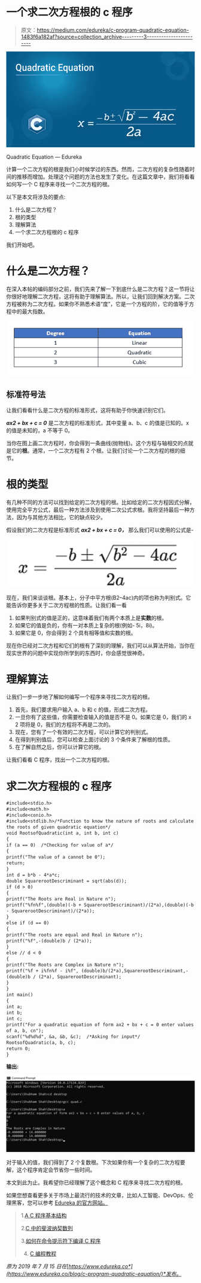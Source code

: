 # 一个求二次方程根的 c 程序

> 原文：<https://medium.com/edureka/c-program-quadratic-equation-1483f6a182af?source=collection_archive---------3----------------------->

![](img/841adf1f11d56e42ee4fbc9325d3c369.png)

Quadratic Equation — Edureka

计算一个二次方程的根是我们小时候学过的东西。然而，二次方程的复杂性随着时间的推移而增加。处理这个问题的方法也发生了变化。在这篇文章中，我们将看看如何写一个 C 程序来寻找一个二次方程的根。

以下是本文将涉及的要点:

1.  什么是二次方程？
2.  根的类型
3.  理解算法
4.  一个求二次方程根的 c 程序

我们开始吧。

# 什么是二次方程？

在深入本帖的编码部分之前，我们先来了解一下到底什么是二次方程？这一节将让你很好地理解二次方程，这将有助于理解算法。所以，让我们回到解决方案。二次方程被称为二次方程。如果你不熟悉术语“度”，它是一个方程的阶，它的值等于方程中的最大指数。

![](img/051fffbc42136af4ab13a999c358abe9.png)

## 标准符号法

让我们看看什么是二次方程的标准形式，这将有助于你快速识别它们。

***ax2 + bx + c = 0*** 是二次方程的标准形式，其中变量 a、b、c 的值是已知的。x 的值是未知的，a 不等于 0。

当你在图上画二次方程时，你会得到一条曲线(抛物线)。这个方程与轴相交的点就是它的**根**。通常，一个二次方程有 2 个根。让我们讨论一个二次方程的根的细节。

# 根的类型

有几种不同的方法可以找到给定的二次方程的根。比如给定的二次方程因式分解，使用完全平方公式，最后一种方法涉及到使用二次公式求根。我将坚持最后一种方法，因为与其他方法相比，它的缺点较少。

假设我们的二次方程是标准形式 ***ax2 + bx + c = 0，*** 那么我们可以使用的公式是-

![](img/bb7b1e92353e6744a17813c83b57afe6.png)

现在，我们来谈谈根。基本上，分子中平方根(B2–4ac)内的项也称为判别式。它能告诉你更多关于二次方程根的性质。让我们看一看

1.  如果判别式的值是正的，这意味着我们有两个本质上是**实数**的根。
2.  如果它的值是负的，你有一对本质上复杂的根(例如- 5i，8i)。
3.  如果它是 0，你会得到 2 个具有相等值和实数的根。

现在你已经对二次方程和它们的根有了深刻的理解，我们可以从算法开始，当你在现实世界的问题中实现你所学到的东西时，你会感觉很神奇。

# 理解算法

让我们一步一步地了解如何编写一个程序来寻找二次方程的根。

1.  首先，我们要求用户输入 a、b 和 c 的值，形成二次方程。
2.  一旦你有了这些值，你需要检查输入的值是否不是 0。如果它是 0，我们的 x 2 项将是 0，我们的方程将不再是二次的。
3.  现在，您有了一个有效的二次方程，可以计算它的判别式。
4.  在得到判别值后，您可以检查上面讨论的 3 个条件来了解根的性质。
5.  在了解自然之后，你可以计算它的根。

让我们看看 C 程序，找出一个二次方程的根。

# 求二次方程根的 c 程序

```
#include<stdio.h>
#include<math.h>
#include<conio.h>
#include<stdlib.h>/*Function to know the nature of roots and calculate the roots of given quadratic equation*/
void RootsofQuadratic(int a, int b, int c)
{
if (a == 0)  /*Checking for value of a*/
{
printf("The value of a cannot be 0");
return;
}
int d = b*b - 4*a*c;
double SquarerootDescriminant = sqrt(abs(d));
if (d > 0)
{
printf("The Roots are Real in Nature n");
printf("%fn%f",(double)(-b + SquarerootDescriminant)/(2*a),(double)(-b - SquarerootDescriminant)/(2*a));
}
else if (d == 0)
{
printf("The roots are equal and Real in Nature n");
printf("%f",-(double)b / (2*a));
}
else // d < 0
{
printf("The Roots are Complex in Nature n");
printf("%f + i%fn%f - i%f", (double)b/(2*a),SquarerootDescriminant,-(double)b / (2*a), SquarerootDescriminant);
}
}
int main()
{
int a;
int b;
int c;
printf("For a quadratic equation of form ax2 + bx + c = 0 enter values of a, b, cn");
scanf("%d%d%d", &a, &b, &c);  /*Asking for input*/
RootsofQuadratic(a, b, c);
return 0;
}
```

**输出:**

![](img/188f61e97efcb344d5103e04262dbda0.png)

对于输入的值，我们得到了 2 个复数根。下次如果你有一个复杂的二次方程要解，这个程序肯定会节省你一些时间。

本文到此为止。我希望你已经理解了这个概念和 C 程序来寻找二次方程的根。

如果您想查看更多关于市场上最流行的技术的文章，比如人工智能、DevOps、伦理黑客，您可以参考 [Edureka 的官方网站。](https://www.edureka.co/blog/?utm_source=medium&utm_medium=content-link&utm_campaign=c-program-quadratic-equation)

> 1.[A C 程序基本结构](/edureka/basic-structure-of-c-program-ed3bf9c72632)
> 
> 2.[C 中的斐波纳契数列](/edureka/fibonacci-series-in-c-3207f0f57eb6)
> 
> 3.[如何在命令提示符下编译 C 程序](/edureka/compile-c-program-in-command-prompt-e6cd3ce11d8e)
> 
> 4. [C 编程教程](/edureka/c-programming-tutorial-36bc0380175f)

*原为 2019 年 7 月 15 日在*[*https://www.edureka.co*](https://www.edureka.co/blog/c-program-quadratic-equation/)*发布。*